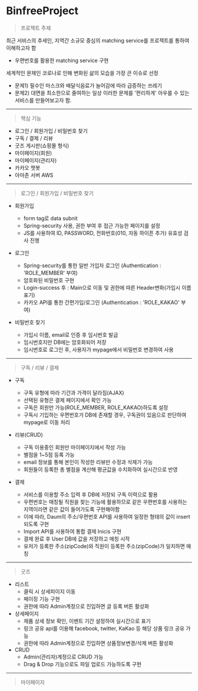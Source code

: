 # BinfreeProject

> 프로젝트 주제

최근 서비스의 추세인, 지역간 소규모 중심의 matching service를 프로젝트를 통하여 이해하고자 함
- 우편번호를 활용한 matching service 구현

세계적인 문제인 코로나로 인해 변화된 삶의 모습을 가장 큰 이슈로 선정
- 문제1) 필수인 마스크와 배달식음료가 늘어감에 따라 급증하는 쓰레기
- 문제2) 대면을 최소한으로 줄여하는 일상
이러한 문제를 '편리하게' 아우를 수 있는 서비스를 만들어보고자 함.


***

> 핵심 기능
  * 로그인 / 회원가입 / 비밀번호 찾기
  * 구독 / 결제 / 리뷰
  * 굿즈 게시판(쇼핑몰 형식)
  * 마이페이지(회원)
  * 마이페이지(관리자)
  * 카카오 챗봇
  * 아마존 서버 AWS
  
***

>  로그인 / 회원가입 / 비밀번호 찾기
- 회원가입
  - form tag로 data subnit
  - Spring-security 사용, 권한 부여 후 접근 가능한 페이지를 설정
  - JS를 사용하여 ID, PASSWORD, 전화번호(010, 자동 하이픈 추가) 유효성 검사 진행
  
- 로그인
  - Spring-security를 통한 일반 가입자 로그인 (Authentication : 'ROLE_MEMBER' 부여)
  - 암호화된 비밀번호 구현
  - Login-success 후 : Main으로 이동 및 권한에 따른 Header변화(가입시 이름 표기)
  - 카카오 API를 통한 간편가입/로그인 (Authentication : 'ROLE_KAKAO' 부여)
  
- 비밀번호 찾기
  - 가입시 이름, email로 인증 후 임시번호 발급
  - 임시번호지만 DB에는 암호화되어 저장
  - 임시번호로 로그인 후, 사용자가 mypage에서 비밀번호 변경하여 사용
  
***

> 구독 / 리뷰 / 결제 
- 구독
  - 구독 유형에 따라 기간과 가격이 달라짐(AJAX)
  - 선택된 유형은 결제 페이지에서 확인 가능
  - 구독은 회원만 가능(ROLE_MEMBER, ROLE_KAKAO)하도록 설정
  - 구독시 기입하는 우편번호가 DB에 존재할 경우, 구독권이 있음으로 판단하여 mypage로 이동 처리
  
- 리뷰(CRUD)
  - 구독 이용중인 회원만 마이페이지에서 작성 가능
  - 별점을 1~5점 등록 가능
  - email 정보를 통해 본인이 작성한 리뷰만 수정과 삭제가 가능
  - 회원들이 등록한 총 별점을 계산해 평균값을 수치화하여 실시간으로 반영

- 결제
  - 서비스를 이용할 주소 입력 후 DB에 저장되 구독 이력으로 활용
  - 우편번호는 매칭될 직원을 찾는 기능에 활용하므로 같은 우편번호를 사용하는 지역이라면 같은 값이 들어가도록 구현해야함
  - 이에 따라, Daum의 주소/우편번호 API를 사용하여 일정한 형태의 값이 insert되도록 구현
  - Import API를 사용하여 통합 결제 Inicis 구현
  - 결제 완료 후 User DB에 값을 저장하고 매칭 시작
  - 유저가 등록한 주소(zipCode)와 직원이 등록한 주소(zipCode)가 일치하면 매칭
  
***
> 굿즈
 - 리스트
   - 클릭 시 상세피이지 이동
   - 페이징 기능 구현
   - 권한에 따라 Admin계정으로 진입하면 글 등록 버튼 활성화
 - 상세페이지
   - 제품 상세 정보 확인, 이벤트 기간 설정하여 실시간으로 표기
   - 링크 공유 api를 이용해 facebook, twitter, KaKao 등 해당 상품 링크 공유 가능
   - 권한에 따라 Admin계정으로 진입하면 상품정보변경/삭제 버튼 활성화
 - CRUD
   - Admin(관리자)계정으로 CRUD 가능
   - Drag & Drop 기능으로도 파일 업로드 가능하도록 구현

***

> 마이페이지
 

